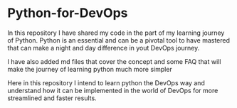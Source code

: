 # Python-for-DevOps

In this repository I have shared my code in the part of my learning journey of Python. Python is an essential and can be a pivotal tool to have mastered that can make a night and day difference in yout DevOps journey.

I have also added md files that cover the concept and some FAQ that will make the journey of learning python much more simpler

Here in this repository I intend to learn python the DevOps way and understand how it can be implemented in the world of DevOps for more streamlined and faster results.
